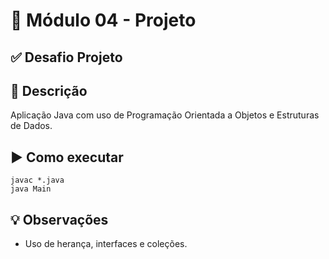 # 🎯 Módulo 04 - Projeto

## ✅ Desafio Projeto

## 📖 Descrição
Aplicação Java com uso de Programação Orientada a Objetos e Estruturas de Dados.

## ▶️ Como executar
```
javac *.java
java Main
```

## 💡 Observações
- Uso de herança, interfaces e coleções.